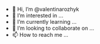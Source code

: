 - 👋 Hi, I’m @valentinarozhyk
- 👀 I’m interested in ...
- 🌱 I’m currently learning ...
- 💞️ I’m looking to collaborate on ...
- 📫 How to reach me ...

<!---
valentinarozhyk/valentinarozhyk is a ✨ special ✨ repository because its `README.md` (this file) appears on your GitHub profile.
You can click the Preview link to take a look at your changes.
--->
